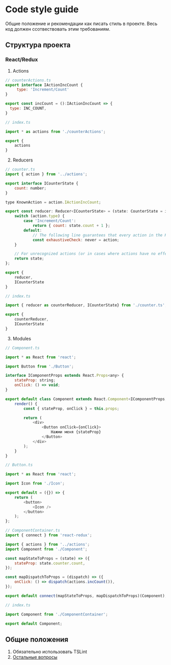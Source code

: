 # Code style guide

Общие положение и рекомендации как писать стиль в проекте. Весь код должен ссотвествовать этим требованиям.

## Структура проекта

### React/Redux

1. Actions
```javascript
// counterActions.ts
export interface IActionIncCount {
     type: 'Increment/Count'
}

export const incCount = ():IActionIncCount => {
  type: INC_COUNT,
}
```

```javascript
// index.ts

import * as actions from './counterActions';

export {
    actions
}
```

2. Reducers
```javascript
// counter.ts
import { action } from '../actions';

export interface ICounterState {
    count: number;
}

type KnownAction = action.IActionIncCount;

export const reducer: Reducer<ICounterState> = (state: CounterState = initialState, action: KnownAction) => {
    switch (action.type) {
        case 'Increment/Count':
            return { count: state.count + 1 };
        default:
            // The following line guarantees that every action in the KnownAction
            const exhaustiveCheck: never = action;
    }

    // For unrecognized actions (or in cases where actions have no effect), must return the existing state
    return state;
};

export {
    reducer,
    ICounterState
}
```

```javascript
// index.ts

import { reducer as counterReducer, ICounterState} from './counter.ts';

export {
    counterReducer,
    ICounterState
}
```

3. Modules
```javascript
// Component.ts

import * as React from 'react';

import Button from './Button';

interface IComponentProps extends React.Props<any> {
    stateProp: string;
    onClick: () => void;
}

export default class Component extends React.Component<IComponentProps, any> {
    render() {
        const { stateProp, onClick } = this.props;

        return (
            <div>
                <Button onClick={onClick}>
                    Нажми меня {stateProp}
                </Button>
            </div>
        );
    }
}
```
```javascript
// Button.ts

import * as React from 'react';

import Icon from './Icon';

export default = ({}) => {
    return (
        <button>
            <Icon />
        </button>
    );
};
```
```javascript
// ComponentContainer.ts
import { connect } from 'react-redux';

import { actions } from '../actions';
import Component from './Component';

const mapStateToProps = (state) => ({
    stateProp: state.counter.count,
});

const mapDispatchToProps = (dispatch) => ({
    onClick: () => dispatch(actions.incCount()),
});

export default connect(mapStateToProps, mapDispatchToProps)(Component);
```
```javascript
// index.ts

import Component from './ComponentContainer';

export default Component;

```

## Общие положения

1. Обязательно использовать TSLint
2. [Остальные вопросы](https://github.com/Platypi/style_typescript)